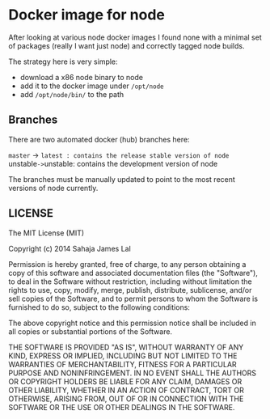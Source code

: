 # Docker image for node

After looking at various node docker images I found none with a
minimal set of packages (really I want just node) and correctly
tagged node builds.

The strategy here is very simple:

  - download a x86 node binary to node
  - add it to the docker image under `/opt/node`
  - add `/opt/node/bin/` to the path


## Branches

There are two automated docker (hub) branches here:

  `master` -> `latest : contains the release stable version of node
  `unstable` -> `unstable: contains the development version of node

The branches must be manually updated to point to the most recent
versions of node currently.

## LICENSE

The MIT License (MIT)

Copyright (c) 2014 Sahaja James Lal

Permission is hereby granted, free of charge, to any person obtaining a copy
of this software and associated documentation files (the "Software"), to deal
in the Software without restriction, including without limitation the rights
to use, copy, modify, merge, publish, distribute, sublicense, and/or sell
copies of the Software, and to permit persons to whom the Software is
furnished to do so, subject to the following conditions:

The above copyright notice and this permission notice shall be included in
all copies or substantial portions of the Software.

THE SOFTWARE IS PROVIDED "AS IS", WITHOUT WARRANTY OF ANY KIND, EXPRESS OR
IMPLIED, INCLUDING BUT NOT LIMITED TO THE WARRANTIES OF MERCHANTABILITY,
FITNESS FOR A PARTICULAR PURPOSE AND NONINFRINGEMENT. IN NO EVENT SHALL THE
AUTHORS OR COPYRIGHT HOLDERS BE LIABLE FOR ANY CLAIM, DAMAGES OR OTHER
LIABILITY, WHETHER IN AN ACTION OF CONTRACT, TORT OR OTHERWISE, ARISING FROM,
OUT OF OR IN CONNECTION WITH THE SOFTWARE OR THE USE OR OTHER DEALINGS IN
THE SOFTWARE.
